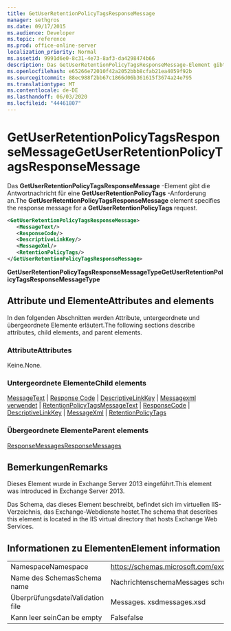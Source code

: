 ```yaml
---
title: GetUserRetentionPolicyTagsResponseMessage
manager: sethgros
ms.date: 09/17/2015
ms.audience: Developer
ms.topic: reference
ms.prod: office-online-server
localization_priority: Normal
ms.assetid: 9991d6e0-8c31-4e73-8af3-da4298474b66
description: Das GetUserRetentionPolicyTagsResponseMessage-Element gibt die Antwortnachricht für eine GetUserRetentionPolicyTags-Anforderung an.
ms.openlocfilehash: e65266e72010f42a2052bbb8cfab21ea4059f92b
ms.sourcegitcommit: 88ec988f2bb67c1866d06b361615f3674a24e795
ms.translationtype: MT
ms.contentlocale: de-DE
ms.lasthandoff: 06/03/2020
ms.locfileid: "44461807"
---
```

# <a name="getuserretentionpolicytagsresponsemessage"></a><span data-ttu-id="e7574-103">GetUserRetentionPolicyTagsResponseMessage</span><span class="sxs-lookup"><span data-stu-id="e7574-103">GetUserRetentionPolicyTagsResponseMessage</span></span>

<span data-ttu-id="e7574-104">Das **GetUserRetentionPolicyTagsResponseMessage** -Element gibt die Antwortnachricht für eine **GetUserRetentionPolicyTags** -Anforderung an.</span><span class="sxs-lookup"><span data-stu-id="e7574-104">The **GetUserRetentionPolicyTagsResponseMessage** element specifies the response message for a **GetUserRetentionPolicyTags** request.</span></span> 
  
```XML
<GetUserRetentionPolicyTagsResponseMessage>
   <MessageText/>
   <ResponseCode/>
   <DescriptiveLinkKey/>
   <MessageXml/>
   <RetentionPolicyTags/>
</GetUserRetentionPolicyTagsResponseMessage>
```

 <span data-ttu-id="e7574-105">**GetUserRetentionPolicyTagsResponseMessageType**</span><span class="sxs-lookup"><span data-stu-id="e7574-105">**GetUserRetentionPolicyTagsResponseMessageType**</span></span>
## <a name="attributes-and-elements"></a><span data-ttu-id="e7574-106">Attribute und Elemente</span><span class="sxs-lookup"><span data-stu-id="e7574-106">Attributes and elements</span></span>

<span data-ttu-id="e7574-107">In den folgenden Abschnitten werden Attribute, untergeordnete und übergeordnete Elemente erläutert.</span><span class="sxs-lookup"><span data-stu-id="e7574-107">The following sections describe attributes, child elements, and parent elements.</span></span>
  
### <a name="attributes"></a><span data-ttu-id="e7574-108">Attribute</span><span class="sxs-lookup"><span data-stu-id="e7574-108">Attributes</span></span>

<span data-ttu-id="e7574-109">Keine.</span><span class="sxs-lookup"><span data-stu-id="e7574-109">None.</span></span>
  
### <a name="child-elements"></a><span data-ttu-id="e7574-110">Untergeordnete Elemente</span><span class="sxs-lookup"><span data-stu-id="e7574-110">Child elements</span></span>

<span data-ttu-id="e7574-111">[MessageText](messagetext.md)  |  [Response Code](responsecode.md)  |  [DescriptiveLinkKey](descriptivelinkkey.md)  |  [Messagexml verwendet](messagexml.md)  |  [RetentionPolicyTags](retentionpolicytags.md)</span><span class="sxs-lookup"><span data-stu-id="e7574-111">[MessageText](messagetext.md) | [ResponseCode](responsecode.md) | [DescriptiveLinkKey](descriptivelinkkey.md) | [MessageXml](messagexml.md) | [RetentionPolicyTags](retentionpolicytags.md)</span></span>
  
### <a name="parent-elements"></a><span data-ttu-id="e7574-112">Übergeordnete Elemente</span><span class="sxs-lookup"><span data-stu-id="e7574-112">Parent elements</span></span>

[<span data-ttu-id="e7574-113">ResponseMessages</span><span class="sxs-lookup"><span data-stu-id="e7574-113">ResponseMessages</span></span>](responsemessages.md)
  
## <a name="remarks"></a><span data-ttu-id="e7574-114">Bemerkungen</span><span class="sxs-lookup"><span data-stu-id="e7574-114">Remarks</span></span>

<span data-ttu-id="e7574-115">Dieses Element wurde in Exchange Server 2013 eingeführt.</span><span class="sxs-lookup"><span data-stu-id="e7574-115">This element was introduced in Exchange Server 2013.</span></span>
  
<span data-ttu-id="e7574-116">Das Schema, das dieses Element beschreibt, befindet sich im virtuellen IIS-Verzeichnis, das Exchange-Webdienste hostet.</span><span class="sxs-lookup"><span data-stu-id="e7574-116">The schema that describes this element is located in the IIS virtual directory that hosts Exchange Web Services.</span></span>
  
## <a name="element-information"></a><span data-ttu-id="e7574-117">Informationen zu Elementen</span><span class="sxs-lookup"><span data-stu-id="e7574-117">Element information</span></span>

|||
|:-----|:-----|
|<span data-ttu-id="e7574-118">Namespace</span><span class="sxs-lookup"><span data-stu-id="e7574-118">Namespace</span></span>  <br/> |https://schemas.microsoft.com/exchange/services/2006/messages  <br/> |
|<span data-ttu-id="e7574-119">Name des Schemas</span><span class="sxs-lookup"><span data-stu-id="e7574-119">Schema name</span></span>  <br/> |<span data-ttu-id="e7574-120">Nachrichtenschema</span><span class="sxs-lookup"><span data-stu-id="e7574-120">Messages schema</span></span>  <br/> |
|<span data-ttu-id="e7574-121">Überprüfungsdatei</span><span class="sxs-lookup"><span data-stu-id="e7574-121">Validation file</span></span>  <br/> |<span data-ttu-id="e7574-122">Messages. xsd</span><span class="sxs-lookup"><span data-stu-id="e7574-122">messages.xsd</span></span>  <br/> |
|<span data-ttu-id="e7574-123">Kann leer sein</span><span class="sxs-lookup"><span data-stu-id="e7574-123">Can be empty</span></span>  <br/> |<span data-ttu-id="e7574-124">False</span><span class="sxs-lookup"><span data-stu-id="e7574-124">false</span></span>  <br/> |
   

